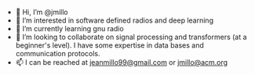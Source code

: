 - 👋 Hi, I’m @jmillo
- 👀 I’m interested in software defined radios and deep learning
- 🌱 I’m currently learning gnu radio
- 💞️ I’m looking to collaborate on signal processing and transformers (at a beginner's level). I have some expertise in data bases and communication protocols.
- 📫 I can be reached at jeanmillo99@gmail.com or jmillo@acm.org

<!---
jmillo/jmillo is a ✨ special ✨ repository because its `README.md` (this file) appears on your GitHub profile.
You can click the Preview link to take a look at your changes.
--->
